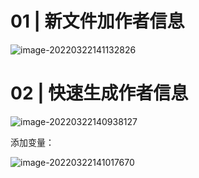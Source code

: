 # 01 | 新文件加作者信息

![image-20220322141132826](https://technotes.oss-cn-shenzhen.aliyuncs.com/2022/image-20220322141132826.png)

# 02 | 快速生成作者信息

![image-20220322140938127](https://technotes.oss-cn-shenzhen.aliyuncs.com/2022/image-20220322140938127.png)

添加变量：

![image-20220322141017670](https://technotes.oss-cn-shenzhen.aliyuncs.com/2022/image-20220322141017670.png)





